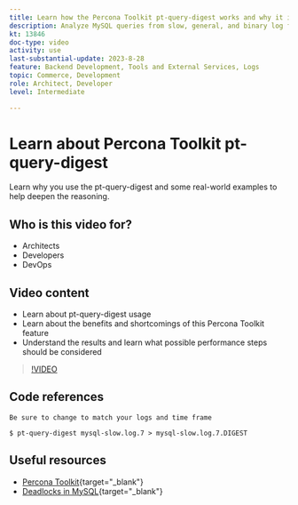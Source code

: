 ```yaml
---
title: Learn how the Percona Toolkit pt-query-digest works and why it is used
description: Analyze MySQL queries from slow, general, and binary log files. It can also analyze queries from `SHOW PROCESSLIST` and MySQL protocol data from tcpdump.
kt: 13846
doc-type: video
activity: use
last-substantial-update: 2023-8-28
feature: Backend Development, Tools and External Services, Logs
topic: Commerce, Development
role: Architect, Developer
level: Intermediate

---
```

# Learn about Percona Toolkit pt-query-digest

Learn why you use the pt-query-digest and some real-world examples to help deepen the reasoning.

## Who is this video for?

- Architects
- Developers
- DevOps

## Video content

- Learn about pt-query-digest usage
- Learn about the benefits and shortcomings of this Percona Toolkit feature
- Understand the results and learn what possible performance steps should be considered

>[!VIDEO](https://video.tv.adobe.com/v/3423480?learn=on)

## Code references

```MYSQL
Be sure to change to match your logs and time frame

$ pt-query-digest mysql-slow.log.7 > mysql-slow.log.7.DIGEST

```

## Useful resources

- [Percona Toolkit](https://docs.percona.com/percona-toolkit/pt-query-digest.html){target="_blank"}
- [Deadlocks in MySQL](https://experienceleague.adobe.com/docs/commerce-knowledge-base/kb/troubleshooting/database/deadlocks-in-mysql.html){target="_blank"}
